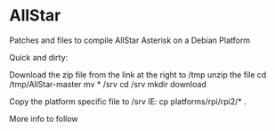 # AllStar
Patches and files to compile AllStar Asterisk on a Debian Platform

Quick and dirty:

Download the zip file from the link at the right
to /tmp
unzip the file
cd /tmp/AllStar-master
mv * /srv
cd /srv
mkdir download

Copy the platform specific file to /srv
IE: cp platforms/rpi/rpi2/* .

More info to follow
